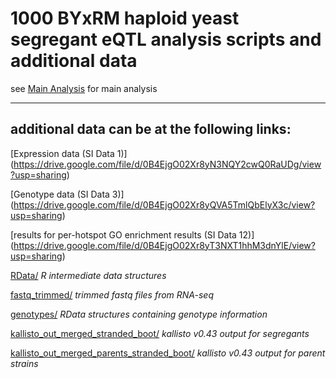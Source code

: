 # 1000 BYxRM haploid yeast segregant eQTL analysis scripts and additional data #
see [Main Analysis](code/eQTL_BYxRM1000_stranded.R) for main analysis
___

## additional data can be at the following links: ##


[Expression data (SI Data 1)] (https://drive.google.com/file/d/0B4EjgO02Xr8yN3NQY2cwQ0RaUDg/view?usp=sharing)

[Genotype data (SI Data 3)] (https://drive.google.com/file/d/0B4EjgO02Xr8yQVA5TmlQbElyX3c/view?usp=sharing)

[results for per-hotspot GO enrichment results (SI Data 12)] (https://drive.google.com/file/d/0B4EjgO02Xr8yT3NXT1hhM3dnYlE/view?usp=sharing)



[RData/](https://drive.google.com/folderview?id=0ByJ-NQ1MGtWIUk9KRV9xNHJ6U1k) *R intermediate data structures*
<!---
[fastq/](https://drive.google.com/folderview?id=0ByJ-NQ1MGtWIOW9MNVdNWHppQjA) *fastq files from RNA-seq*
-->
[fastq_trimmed/](https://drive.google.com/open?id=0ByJ-NQ1MGtWIOXhQcVRwOUx4SE0) *trimmed fastq files from RNA-seq*

[genotypes/](https://drive.google.com/open?id=0ByJ-NQ1MGtWIaHRzUWZ6Z1VzZWM) *RData structures containing genotype information*


[kallisto_out_merged_stranded_boot/](https://drive.google.com/open?id=0ByJ-NQ1MGtWIVklKRXZWU0J2M2s) *kallisto v0.43 output for segregants*

[kallisto_out_merged_parents_stranded_boot/](https://drive.google.com/open?id=0ByJ-NQ1MGtWIdTRtd19kTVhYZUE) *kallisto v0.43 output for parent strains*


<!---
[star_out/](https://drive.google.com/open?id=0ByJ-NQ1MGtWIZkNhLWo1b1pVRFE) *RNA-seq genome and transcriptome alignments using STAR (segregants)*

[star_out_parents/](https://drive.google.com/open?id=0ByJ-NQ1MGtWIdlJZcmVockxHQWcR) *RNA-seq genome and transcriptome alignments using STAR (parents)*
-->
